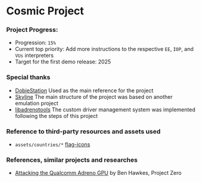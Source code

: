 # Cosmic Project

### Project Progress:
- Progression: ```15%```
- Current top priority: Add more instructions to the respective `EE`, `IOP`, and `VUs` interpreters
- Target for the first demo release: 2025

### Special thanks
- [DobieStation](https://github.com/PSI-Rockin/DobieStation) Used as the main reference for the project
- [Skyline](https://github.com/skyline-emu/skyline.git) The main structure of the project was based on another emulation project
- [libadrenotools](https://github.com/bylaws/libadrenotools.git) The custom driver management system was implemented following the steps of this project

### Reference to third-party resources and assets used
- ```assets/countries/*``` [flag-icons](https://github.com/lipis/flag-icons.git)

### References, similar projects and researches
- [Attacking the Qualcomm Adreno GPU](https://googleprojectzero.blogspot.com/2020/09/attacking-qualcomm-adreno-gpu.html) by Ben Hawkes, Project Zero
